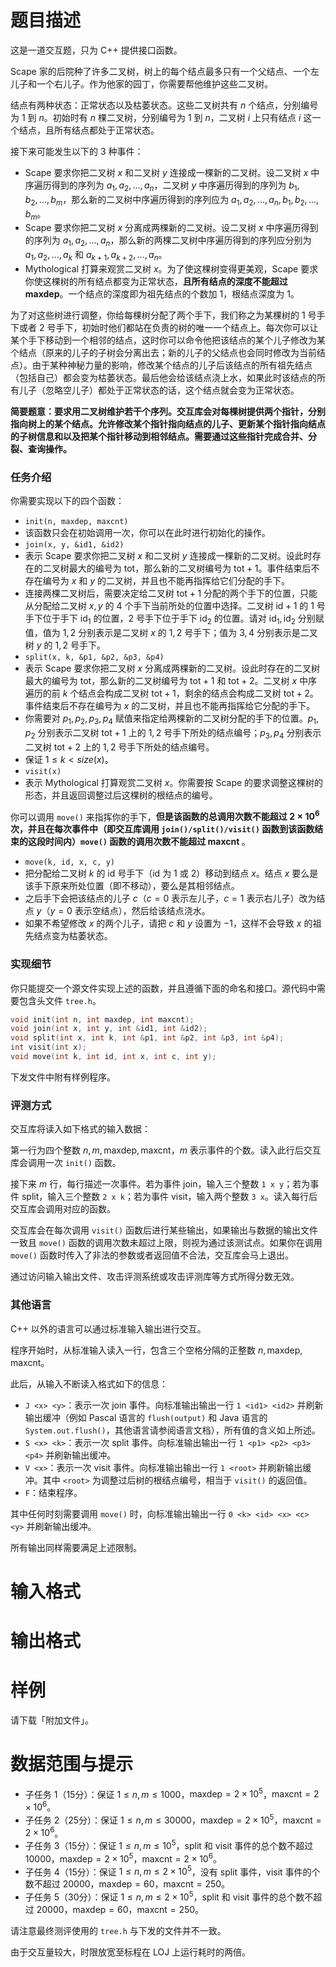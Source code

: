 
# 题目描述

这是一道交互题，只为 C++ 提供接口函数。

Scape 家的后院种了许多二叉树，树上的每个结点最多只有一个父结点、一个左儿子和一个右儿子。作为他家的园丁，你需要帮他维护这些二叉树。

结点有两种状态：正常状态以及枯萎状态。这些二叉树共有 $n$ 个结点，分别编号为 $1$ 到 $n$。初始时有 $n$ 棵二叉树，分别编号为 $1$ 到 $n$，二叉树 $i$ 上只有结点 $i$ 这一个结点，且所有结点都处于正常状态。

接下来可能发生以下的 3 种事件：

- Scape 要求你把二叉树 $x$ 和二叉树 $y$ 连接成一棵新的二叉树。设二叉树 $x$ 中序遍历得到的序列为 $a_1,a_2,...,a_n$，二叉树 $y$ 中序遍历得到的序列为 $b_1,b_2,...,b_m$，那么新的二叉树中序遍历得到的序列应为 $a_1,a_2,...,a_n,b_1,b_2,...,b_m$。
- Scape 要求你把二叉树 $x$ 分离成两棵新的二叉树。设二叉树 $x$ 中序遍历得到的序列为 $a_1,a_2,...,a_n$，那么新的两棵二叉树中序遍历得到的序列应分别为 $a_1,a_2,...,a_k$ 和 $a_{k+1},a_{k+2},...,a_n$。
- Mythological 打算来观赏二叉树 $x$。为了使这棵树变得更美观，Scape 要求你使这棵树的所有结点都变为正常状态，**且所有结点的深度不能超过 $\mathrm{maxdep}$**。一个结点的深度即为祖先结点的个数加 $1$，根结点深度为 $1$。

为了对这些树进行调整，你给每棵树分配了两个手下，我们称之为某棵树的 $1$ 号手下或者 $2$ 号手下，初始时他们都站在负责的树的唯一一个结点上。每次你可以让某个手下移动到一个相邻的结点，这时你可以命令他把该结点的某个儿子修改为某个结点（原来的儿子的子树会分离出去；新的儿子的父结点也会同时修改为当前结点）。由于某种神秘力量的影响，修改某个结点的儿子后该结点的所有祖先结点（包括自己）都会变为枯萎状态。最后他会给该结点浇上水，如果此时该结点的所有儿子（忽略空儿子）都处于正常状态的话，这个结点就会变为正常状态。

<b>简要题意：要求用二叉树维护若干个序列。交互库会对每棵树提供两个指针，分别指向树上的某个结点。允许修改某个指针指向结点的儿子、更新某个指针指向结点的子树信息和以及把某个指针移动到相邻结点。需要通过这些指针完成合并、分裂、查询操作。</b>

### 任务介绍
你需要实现以下的四个函数：

- <code>init(n, maxdep, maxcnt)</code>
 - 该函数只会在初始调用一次，你可以在此时进行初始化的操作。
- <code>join(x, y, &id1, &id2)</code>
 - 表示 Scape 要求你把二叉树 $x$ 和二叉树 $y$ 连接成一棵新的二叉树。设此时存在的二叉树最大的编号为 $\mathrm{tot}$，那么新的二叉树编号为 $\mathrm{tot}+1$。事件结束后不存在编号为 $x$ 和 $y$ 的二叉树，并且也不能再指挥给它们分配的手下。
 - 连接两棵二叉树后，需要决定给二叉树 $\mathrm{tot}+1$ 分配的两个手下的位置，只能从分配给二叉树 $x,y$ 的 $4$ 个手下当前所处的位置中选择。二叉树 $\mathrm{id}+1$ 的 $1$ 号手下位于手下 $\mathrm{id}_1$ 的位置，$2$ 号手下位于手下 $\mathrm{id}_2$ 的位置。请对 $\mathrm{id}_1, \mathrm{id}_2$ 分别赋值，值为 $1,2$ 分别表示是二叉树 $x$ 的 $1,2$ 号手下；值为 $3,4$ 分别表示是二叉树 $y$ 的 $1,2$ 号手下。
- <code>split(x, k, &p1, &p2, &p3, &p4)</code>
 - 表示 Scape 要求你把二叉树 $x$ 分离成两棵新的二叉树。设此时存在的二叉树最大的编号为 $\mathrm{tot}$，那么新的二叉树编号为 $\mathrm{tot}+1$ 和 $\mathrm{tot}+2$。二叉树 $x$ 中序遍历的前 $k$ 个结点会构成二叉树 $\mathrm{tot}+1$，剩余的结点会构成二叉树 $\mathrm{tot}+2$。事件结束后不存在编号为 $x$ 的二叉树，并且也不能再指挥给它分配的手下。
 - 你需要对 $p_1,p_2,p_3,p_4$ 赋值来指定给两棵新的二叉树分配的手下的位置。$p_1, p_2$ 分别表示二叉树 $\mathrm{tot}+1$ 上的 $1,2$ 号手下所处的结点编号；$p_3, p_4$ 分别表示二叉树 $\mathrm{tot}+2$ 上的 $1,2$ 号手下所处的结点编号。
 - 保证 $1\leq k\lt size(x)$。
- `visit(x)`
 - 表示 Mythological 打算观赏二叉树 $x$。你需要按 Scape 的要求调整这棵树的形态，并且返回调整过后这棵树的根结点的编号。

你可以调用 `move()` 来指挥你的手下，<b>但是该函数的总调用次数不能超过 $2 \times 10^6$ 次，并且在每次事件中（即交互库调用 `join()/split()/visit()` 函数到该函数结束的这段时间内）`move()` 函数的调用次数不能超过 $\mathrm{maxcnt}$ </b>。

- `move(k, id, x, c, y)`
 - 把分配给二叉树 $k$ 的 $\mathrm{id}$ 号手下（$\mathrm{id}$ 为 $1$ 或 $2$）移动到结点 $x$。结点 $x$ 要么是该手下原来所处位置（即不移动），要么是其相邻结点。
 - 之后手下会把该结点的儿子 $c$（$c=0$ 表示左儿子，$c=1$ 表示右儿子）改为结点 $y$（$y=0$ 表示空结点），然后给该结点浇水。
 - 如果不希望修改 $x$ 的两个儿子，请把 $c$ 和 $y$ 设置为 $-1$，这样不会导致 $x$ 的祖先结点变为枯萎状态。

### 实现细节
你只能提交一个源文件实现上述的函数，并且遵循下面的命名和接口。源代码中需要包含头文件 `tree.h`。

```cpp
void init(int n, int maxdep, int maxcnt);
void join(int x, int y, int &id1, int &id2);
void split(int x, int k, int &p1, int &p2, int &p3, int &p4);
int visit(int x);
void move(int k, int id, int x, int c, int y);
```

下发文件中附有样例程序。

### 评测方式
交互库将读入如下格式的输入数据：

第一行为四个整数 $n,m,\mathrm{maxdep},\mathrm{maxcnt}$，$m$ 表示事件的个数。读入此行后交互库会调用一次 `init()` 函数。

接下来 $m$ 行，每行描述一次事件。若为事件 join，输入三个整数 `1 x y`；若为事件 split，输入三个整数 `2 x k`；若为事件 visit，输入两个整数 `3 x`。读入每行后交互库会调用对应的函数。

交互库会在每次调用 `visit()` 函数后进行某些输出，如果输出与数据的输出文件一致且 `move()` 函数的调用次数未超过上限，则视为通过该测试点。如果你在调用 `move()` 函数时传入了非法的参数或者返回值不合法，交互库会马上退出。

通过访问输入输出文件、攻击评测系统或攻击评测库等方式所得分数无效。

### 其他语言

C++ 以外的语言可以通过标准输入输出进行交互。

程序开始时，从标准输入读入一行，包含三个空格分隔的正整数 $n, \mathrm{maxdep}, \mathrm{maxcnt}$。

此后，从输入不断读入格式如下的信息：
- `J <x> <y>`：表示一次 join 事件。向标准输出输出一行 `1 <id1> <id2>` 并刷新输出缓冲（例如 Pascal 语言的 `flush(output)` 和 Java 语言的 `System.out.flush()`，其他语言请参阅语言文档），所有值的含义如上所述。
- `S <x> <k>`：表示一次 split 事件。向标准输出输出一行 `1 <p1> <p2> <p3> <p4>` 并刷新输出缓冲。
- `V <x>`：表示一次 visit 事件。向标准输出输出一行 `1 <root>` 并刷新输出缓冲。其中 `<root>` 为调整过后树的根结点编号，相当于 `visit()` 的返回值。
- `F`：结束程序。

其中任何时刻需要调用 `move()` 时，向标准输出输出一行 `0 <k> <id> <x> <c> <y>` 并刷新输出缓冲。

所有输出同样需要满足上述限制。

# 输入格式



# 输出格式



# 样例

请下载「附加文件」。

<!--
| stdin | stdout |
|:---:|:---:|
| <pre style="margin-top:0; margin-bottom:0; text-align:left; padding-left:2em;">4 200000 200000<br>V 3</pre> |  |
|  | <pre style="margin-top:0; margin-bottom:0; text-align:left; padding-left:2em;">1 3</pre> |
| <pre style="margin-top:0; margin-bottom:0; text-align:left; padding-left:2em;">J 4 1</pre> |  |
|  | <pre style="margin-top:0; margin-bottom:0; text-align:left; padding-left:2em;">0 4 2 4 1 0<br>0 1 1 1 0 4<br>1 3 4</pre> |
| <pre style="margin-top:0; margin-bottom:0; text-align:left; padding-left:2em;">S 5 1</pre> |  |
|  | <pre style="margin-top:0; margin-bottom:0; text-align:left; padding-left:2em;">0 5 1 4 -1 -1<br>0 5 1 4 1 0<br>0 5 1 1 0 0<br>1 4 4 1 1</pre> |
| <pre style="margin-top:0; margin-bottom:0; text-align:left; padding-left:2em;">V 6</pre> |  |
|  | <pre style="margin-top:0; margin-bottom:0; text-align:left; padding-left:2em;">1 4</pre> |
| <pre style="margin-top:0; margin-bottom:0; text-align:left; padding-left:2em;">F</pre> |  |
</small>
-->

# 数据范围与提示

- 子任务 1（15分）：保证 $1\leq n,m\leq 1000$，$\mathrm{maxdep}=2 \times 10^5$，$\mathrm{maxcnt}=2 \times 10^6$。
- 子任务 2（25分）：保证 $1\leq n,m\leq 30000$，$\mathrm{maxdep}=2 \times 10^5$，$\mathrm{maxcnt}=2 \times 10^6$。
- 子任务 3（15分）：保证 $1\leq n,m\leq 10^5$，split 和 visit 事件的总个数不超过 $10000$，$\mathrm{maxdep}=2 \times 10^5$，$\mathrm{maxcnt}=2 \times 10^6$。
- 子任务 4（15分）：保证 $1\leq n,m\leq 2 \times 10^5$，没有 split 事件，visit 事件的个数不超过 $20000$，$\mathrm{maxdep}=60$，$\mathrm{maxcnt}=250$。
- 子任务 5（30分）：保证 $1\leq n,m\leq 2 \times 10^5$，split 和 visit 事件的总个数不超过 $20000$，$\mathrm{maxdep}=60$，$\mathrm{maxcnt}=250$。

请注意最终测评使用的 `tree.h` 与下发的文件并不一致。

由于交互量较大，时限放宽至标程在 LOJ 上运行耗时的两倍。

